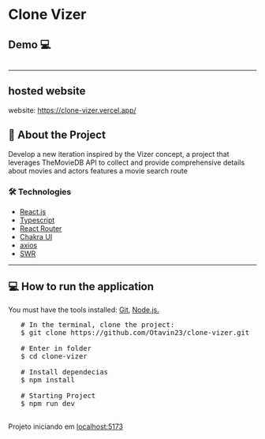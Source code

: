 # Clone Vizer

## Demo 💻 


<img src=".github/vizerClone.gif" alt="" />
<hr>
 
## hosted website 

website: https://clone-vizer.vercel.app/

## 📔 About the Project

Develop a new iteration inspired by the Vizer concept, a project that leverages TheMovieDB API to collect and provide comprehensive details about movies and actors features a movie search route


### 🛠 Technologies

<ul>
   <li>
      <a href="https://react.dev/" target="blank">React.js</a>
   </li>
    <li>
      <a href="https://www.typescriptlang.org/" target="_blank">Typescript</a>
   </li> 
    <li>
      <a href="https://reactrouter.com/en/main" target="_blank">React Router</a>
   </li>    
   <li>
      <a href="https://chakra-ui.com/getting-started" target="_blank">Chakra UI</a>
   </li>    
      <li>
      <a href="https://axios-http.com/ptbr/docs/api_intro" target="_blank">axios</a>
   </li>    
      </li>    
      <li>
      <a href="https://swr.vercel.app/pt-BR" target="_blank">SWR</a>
   </li>    
</ul>

<hr>

## 💻 How to run the application

You must have the tools installed: <a href="https://git-scm.com/" target="_blank">Git</a>, <a href="https://nodejs.org/en" target="_blank">Node.js.</a>

<pre>
   # In the terminal, clone the project:
   $ git clone https://github.com/Otavin23/clone-vizer.git
   
   # Enter in folder
   $ cd clone-vizer
   
   # Install dependecias
   $ npm install

   # Starting Project 
   $ npm run dev   

</pre>

Projeto iniciando em <a href="">localhost:5173</a>
